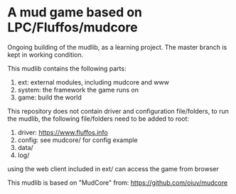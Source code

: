 # A mud game based on LPC/Fluffos/mudcore

Ongoing building of the mudlib, as a learning project. The master branch is kept in working condition.

This mudlib contains the following parts:

1. ext: external modules, including mudcore and www
2. system: the framework the game runs on
3. game: build the world

This repository does not contain driver and configuration file/folders, to run the mudlib, the following file/folders need to be added to root:

1. driver: https://www.fluffos.info
2. config: see mudcore/ for config example
3. data/
4. log/

using the web client included in ext/ can access the game from browser

This mudlib is based on "MudCore" from: https://github.com/oiuv/mudcore
